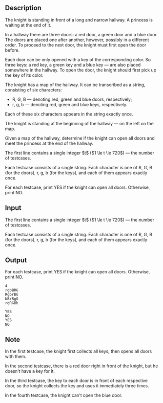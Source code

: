 ## Description

<div><p>The knight is standing in front of a long and narrow hallway. A princess is waiting at the end of it.</p><p>In a hallway there are three doors: a red door, a green door and a blue door. The doors are placed one after another, however, possibly in a different order. To proceed to the next door, the knight must first open the door before.</p><p>Each door can be only opened with a key of the corresponding color. So three keys: a red key, a green key and a blue key&nbsp;— are also placed somewhere in the hallway. To open the door, the knight should first pick up the key of its color.</p><p>The knight has a map of the hallway. It can be transcribed as a string, consisting of six characters: </p><ul> <li> <span class="tex-font-style-tt">R</span>, <span class="tex-font-style-tt">G</span>, <span class="tex-font-style-tt">B</span>&nbsp;— denoting red, green and blue doors, respectively; </li><li> <span class="tex-font-style-tt">r</span>, <span class="tex-font-style-tt">g</span>, <span class="tex-font-style-tt">b</span>&nbsp;— denoting red, green and blue keys, respectively. </li></ul><p>Each of these six characters appears in the string exactly once.</p><p>The knight is standing at the beginning of the hallway&nbsp;— on the left on the map.</p><p>Given a map of the hallway, determine if the knight can open all doors and meet the princess at the end of the hallway.</p></div><div class="input-specification"><p>The first line contains a single integer $t$ ($1 \le t \le 720$)&nbsp;— the number of testcases.</p><p>Each testcase consists of a single string. Each character is one of <span class="tex-font-style-tt">R</span>, <span class="tex-font-style-tt">G</span>, <span class="tex-font-style-tt">B</span> (for the doors), <span class="tex-font-style-tt">r</span>, <span class="tex-font-style-tt">g</span>, <span class="tex-font-style-tt">b</span> (for the keys), and each of them appears exactly once.</p></div><div class="output-specification"><p>For each testcase, print <span class="tex-font-style-tt">YES</span> if the knight can open all doors. Otherwise, print <span class="tex-font-style-tt">NO</span>.</p></div>

## Input

<p>The first line contains a single integer $t$ ($1 \le t \le 720$)&nbsp;— the number of testcases.</p><p>Each testcase consists of a single string. Each character is one of <span class="tex-font-style-tt">R</span>, <span class="tex-font-style-tt">G</span>, <span class="tex-font-style-tt">B</span> (for the doors), <span class="tex-font-style-tt">r</span>, <span class="tex-font-style-tt">g</span>, <span class="tex-font-style-tt">b</span> (for the keys), and each of them appears exactly once.</p>

## Output

<p>For each testcase, print <span class="tex-font-style-tt">YES</span> if the knight can open all doors. Otherwise, print <span class="tex-font-style-tt">NO</span>.</p>





```input1|2,4
4
rgbBRG
RgbrBG
bBrRgG
rgRGBb
```




```output1
YES
NO
YES
NO
```



## Note

<p>In the first testcase, the knight first collects all keys, then opens all doors with them.</p><p>In the second testcase, there is a red door right in front of the knight, but he doesn't have a key for it.</p><p>In the third testcase, the key to each door is in front of each respective door, so the knight collects the key and uses it immediately three times.</p><p>In the fourth testcase, the knight can't open the blue door.</p>
